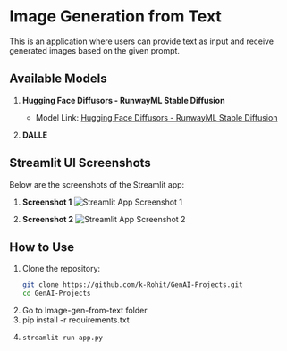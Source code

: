 # Image Generation from Text

This is an application where users can provide text as input and receive generated images based on the given prompt.

## Available Models

1. **Hugging Face Diffusors - RunwayML Stable Diffusion**
   - Model Link: [Hugging Face Diffusors - RunwayML Stable Diffusion](https://huggingface.co/runwayml/stable-diffusion-v1-5)

2. **DALLE**

## Streamlit UI Screenshots

Below are the screenshots of the Streamlit app:

1. **Screenshot 1**
   ![Streamlit App Screenshot 1](link_to_screenshot_1)

2. **Screenshot 2**
   ![Streamlit App Screenshot 2](link_to_screenshot_2)

## How to Use

1. Clone the repository:
   ```bash
   git clone https://github.com/k-Rohit/GenAI-Projects.git
   cd GenAI-Projects
2. Go to Image-gen-from-text folder
3. pip install -r requirements.txt
4.  ```bash
    streamlit run app.py



